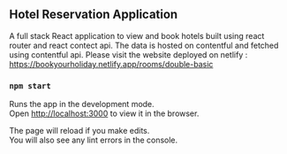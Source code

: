 

## Hotel Reservation Application

A full stack React application to view and book hotels built using react router and react contect api. The data is hosted on contentful and fetched using contentful api. Please visit the website deployed on netlify : https://bookyourholiday.netlify.app/rooms/double-basic

### `npm start`

Runs the app in the development mode.<br />
Open [http://localhost:3000](http://localhost:3000) to view it in the browser.

The page will reload if you make edits.<br />
You will also see any lint errors in the console.


